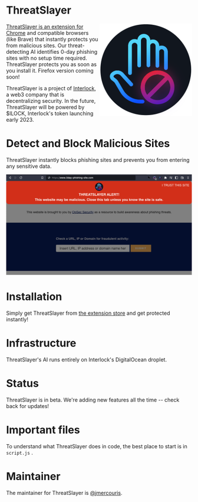# ThreatSlayer

<img src="docs/icon.png" align="right" width="250" height="250"/>

[ThreatSlayer is an extension for Chrome](https://chrome.google.com/webstore/detail/threatslayer/mgcmocglffknmbhhfjihifeldhghihpj) 
and compatible browsers (like Brave) that instantly protects 
you from malicious sites. Our threat-detecting AI identifies 0-day phishing sites
with no setup time required. ThreatSlayer protects you 
as soon as you install it. Firefox version coming soon!

ThreatSlayer is a project of [Interlock](https://www.interlock.network/),
a web3 company that is decentralizing security. In the future,
ThreatSlayer will be powered by $ILOCK, Interlock's token launching early 2023.

# Detect and Block Malicious Sites

ThreatSlayer instantly blocks phishing sites and prevents
you from entering any sensitive data.

<img width="600" alt="ThreatSlayer reacting to a malicious link" src="docs/threatslayer-detect.png">

# Installation

Simply get ThreatSlayer from [the extension store](https://chrome.google.com/webstore/detail/threatslayer/mgcmocglffknmbhhfjihifeldhghihpj)
and get protected instantly!

# Infrastructure

ThreatSlayer's AI runs entirely on Interlock's DigitalOcean droplet. 

# Status

ThreatSlayer is in beta. We're adding new features all the time --
check back for updates!

# Important files

To understand what ThreatSlayer does in code, the best place to start is in
`script.js` .

# Maintainer

The maintainer for ThreatSlayer is [@jmercouris](https://github.com/jmercouris).
